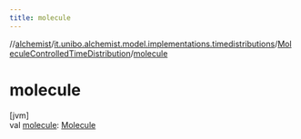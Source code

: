 ```yaml
---
title: molecule
---
```

//[alchemist](../../../index.html)/[it.unibo.alchemist.model.implementations.timedistributions](../index.html)/[MoleculeControlledTimeDistribution](index.html)/[molecule](molecule.html)



# molecule



[jvm]\
val [molecule](molecule.html): [Molecule](../../it.unibo.alchemist.model.interfaces/-molecule/index.html)




